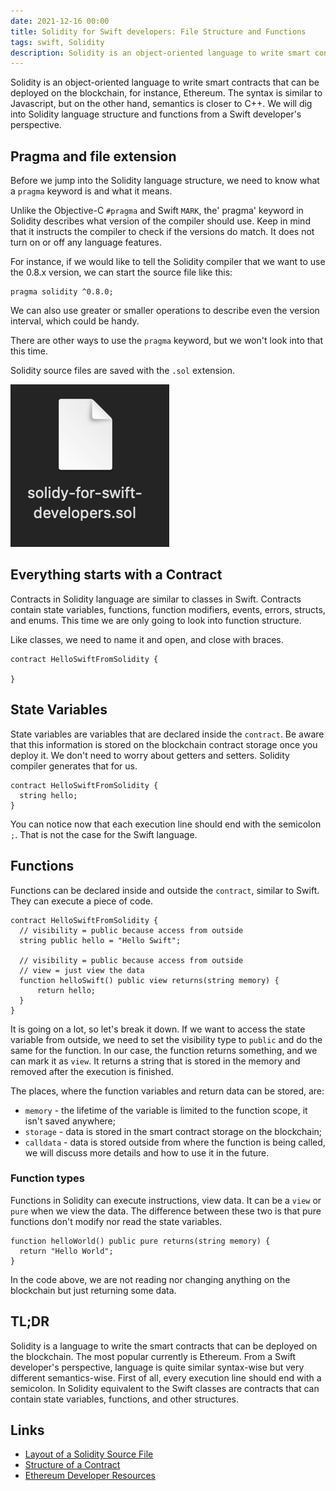```yaml
---
date: 2021-12-16 00:00
title: Solidity for Swift developers: File Structure and Functions
tags: swift, Solidity
description: Solidity is an object-oriented language to write smart contracts that can be deployed on the blockchain, for instance, Ethereum. The syntax is similar to Javascript, but on the other hand, semantics is closer to C++. We will dig into Solidity language structure and functions from a Swift developer's perspective.
---
```


Solidity is an object-oriented language to write smart contracts that can be deployed on the blockchain, for instance, Ethereum. The syntax is similar to Javascript, but on the other hand, semantics is closer to C++. We will dig into Solidity language structure and functions from a Swift developer's perspective.

##  Pragma and file extension

Before we jump into the Solidity language structure, we need to know what a `pragma` keyword is and what it means.

Unlike the Objective-C `#pragma` and Swift `MARK`, the' pragma' keyword in Solidity describes what version of the compiler should use. Keep in mind that it instructs the compiler to check if the versions do match. It does not turn on or off any language features.

For instance, if we would like to tell the Solidity compiler that we want to use the 0.8.x version, we can start the source file like this:

```
pragma solidity ^0.8.0;
```

We can also use greater or smaller operations to describe even the version interval, which could be handy.

There are other ways to use the `pragma` keyword, but we won't look into that this time.

Solidity source files are saved with the `.sol` extension.

![Solidity file](/assets/solidity-swift-developers-structure/solidity-file.png)

## Everything starts with a Contract

Contracts in Solidity language are similar to classes in Swift. Contracts contain state variables, functions, function modifiers, events, errors, structs, and enums. This time we are only going to look into function structure.

Like classes, we need to name it and open, and close with braces.

```
contract HelloSwiftFromSolidity {

}
```

## State Variables

State variables are variables that are declared inside the `contract`. Be aware that this information is stored on the blockchain contract storage once you deploy it. We don't need to worry about getters and setters. Solidity compiler generates that for us.

```
contract HelloSwiftFromSolidity {
  string hello;
}
```

You can notice now that each execution line should end with the semicolon `;`. That is not the case for the Swift language.

## Functions

Functions can be declared inside and outside the `contract`, similar to Swift. They can execute a piece of code.

```
contract HelloSwiftFromSolidity {
  // visibility = public because access from outside
  string public hello = "Hello Swift";

  // visibility = public because access from outside
  // view = just view the data
  function helloSwift() public view returns(string memory) {
      return hello;
  }
}
```

It is going on a lot, so let's break it down. If we want to access the state variable from outside, we need to set the visibility type to `public` and do the same for the function. In our case, the function returns something, and we can mark it as `view`. It returns a string that is stored in the memory and removed after the execution is finished.

The places, where the function variables and return data can be stored, are:

* `memory` - the lifetime of the variable is limited to the function scope, it isn't saved anywhere;
* `storage` - data is stored in the smart contract storage on the blockchain;
* `calldata` - data is stored outside from where the function is being called, we will discuss more details and how to use it in the future.

### Function types

Functions in Solidity can execute instructions, view data. It can be a `view` or `pure` when we view the data. The difference between these two is that pure functions don't modify nor read the state variables.

```
function helloWorld() public pure returns(string memory) {
  return "Hello World";
}
```

In the code above, we are not reading nor changing anything on the blockchain but just returning some data.

## TL;DR

Solidity is a language to write the smart contracts that can be deployed on the blockchain. The most popular currently is Ethereum. From a Swift developer's perspective, language is quite similar syntax-wise but very different semantics-wise. First of all, every execution line should end with a semicolon. In Solidity equivalent to the Swift classes are contracts that can contain state variables, functions, and other structures.

## Links

* [Layout of a Solidity Source File](https://docs.soliditylang.org/en/v0.8.10/layout-of-source-files.html)
* [Structure of a Contract](https://docs.soliditylang.org/en/v0.8.10/structure-of-a-contract.html)
* [Ethereum Developer Resources](https://ethereum.org/en/developers/)